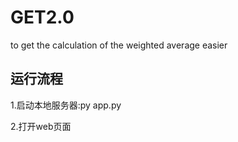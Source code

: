 # GET2.0
to get the calculation of the weighted average easier
## 运行流程
1.启动本地服务器:py app.py

2.打开web页面
